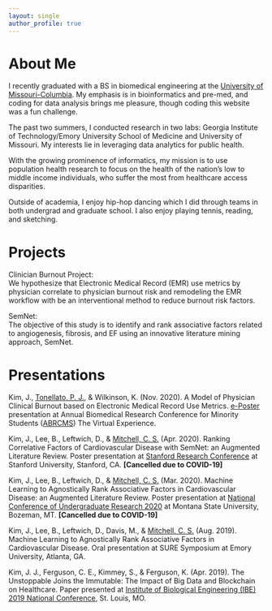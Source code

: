 ```yaml
---
layout: single
author_profile: true
---
```

<link rel="stylesheet" type="text/css" media="all" href="custom.css"/>
<script src="/assets/js/TEDx.js"></script>

# About Me

I recently graduated with a BS in biomedical engineering at the [University of Missouri-Columbia](https://missouri.edu/). My emphasis is in bioinformatics and pre-med, and coding for data analysis brings me pleasure, though coding this website was a fun challenge.

The past two summers, I conducted research in two labs: Georgia Institute of Technology/Emory University School of Medicine and University of Missouri. My interests lie in leveraging data analytics for public health. 

With the growing prominence of informatics, my mission is to use population health research to focus on the health of the nation’s low to middle income individuals, who suffer the most from healthcare access disparities. 

Outside of academia, I enjoy hip-hop dancing which I did through teams in both undergrad and graduate school. I also enjoy playing tennis, reading, and sketching. 

# Projects 
Clinician Burnout Project:  
We hypothesize that Electronic Medical Record (EMR) use metrics by physician correlate to physician burnout risk and remodeling the EMR workflow with be an interventional method to reduce burnout risk factors.

SemNet:  
The objective of this study is to identify and rank associative factors related to angiogenesis, fibrosis, and EF using an innovative literature mining approach, SemNet. 

# Presentations
Kim, J., [Tonellato, P. J.](https://scholar.google.com/citations?user=G56I1_sAAAAJ&hl=en&oi=ao), & Wilkinson, K. (Nov. 2020). A Model of Physician Clinical Burnout based on Electronic Medical Record Use Metrics. [e-Poster](https://cattendee.abstractsonline.com/meeting/9244/Presentation/2962) presentation at Annual Biomedical Research Conference for Minority Students ([ABRCMS](https://www.abrcms.org/)) The Virtual Experience. 

Kim, J., Lee, B., Leftwich, D., & [Mitchell, C. S.](https://scholar.google.com/citations?user=FpxAYrgAAAAJ&hl=en&oi=ao) (Apr. 2020). Ranking Correlative Factors of Cardiovascular Disease with SemNet: an Augmented Literature Review. Poster presentation at [Stanford Research Conference](https://sura.sites.stanford.edu/stanford-research-conference) at Stanford University, Stanford, CA. **[Cancelled due to COVID-19]**

Kim, J., Lee, B., Leftwich, D., & [Mitchell, C. S.](https://scholar.google.com/citations?user=FpxAYrgAAAAJ&hl=en&oi=ao) (Mar. 2020). Machine Learning to Agnostically Rank Associative Factors in Cardiovascular Disease: an Augmented Literature Review. Poster presentation at [National Conference of Undergraduate Research 2020](http://www.cur.org/what/events/students/ncur/2020/) at Montana State University, Bozeman, MT. **[Cancelled due to COVID-19]**

Kim, J., Lee, B., Leftwich, D., Davis, M., & [Mitchell, C. S.](https://scholar.google.com/citations?user=FpxAYrgAAAAJ&hl=en&oi=ao) (Aug. 2019). Machine Learning to Agnostically Rank Associative Factors in Cardiovascular Disease. Oral presentation at SURE Symposium at Emory University, Atlanta, GA.

Kim, J. J., Ferguson, C. E., Kimmey, S., & Ferguson, K. (Apr. 2019). The Unstoppable Joins the Immutable: The Impact of Big Data and Blockchain on Healthcare. Paper presented at [Institute of Biological Engineering (IBE) 2019 National Conference](http://www.ibe.org/), St. Louis, MO.
